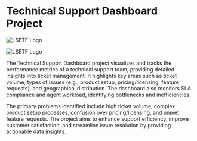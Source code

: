# Technical Support Dashboard Project

![LSETF Logo](https://github.com/obeleg/technical-support/commit/72312d8f9bc3b84906f7931d13d5fce6ce1ba2ab#diff-421582928722c460ed7b0f27253620dc931115ce84fb77fc0736b04f7a7eec4f)

![LSETF Logo](https://github.com/obeleg/technical-support/commit/72312d8f9bc3b84906f7931d13d5fce6ce1ba2ab#diff-b9e481edb8d09e562ea8a288224c2dd67580fd6b48ca28100ac1fbd9040d2dd3)

The Technical Support Dashboard project visualizes and tracks the performance metrics of a technical support team, providing detailed insights into ticket management. It highlights key areas such as ticket volume, types of issues (e.g., product setup, pricing/licensing, feature requests), and geographical distribution. The dashboard also monitors SLA compliance and agent workload, identifying bottlenecks and inefficiencies. 

The primary problems identified include high ticket volume, complex product setup processes, confusion over pricing/licensing, and unmet feature requests. The project aims to enhance support efficiency, improve customer satisfaction, and streamline issue resolution by providing actionable data insights.


